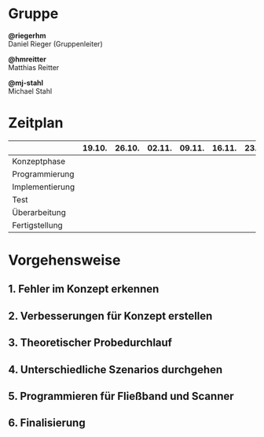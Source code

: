 # Gruppe
**@riegerhm**\
Daniel Rieger (Gruppenleiter)

**@hmreitter**\
Matthias Reitter

**@mj-stahl**\
Michael Stahl

# Zeitplan
| | 19.10. | 26.10. | 02.11.|  09.11. | 16.11. | 23.11.. | 30.11. | 07.12.|  14.12. | 21.12.| 11.01. | 18.01. |
| ------ | ------ | ------ | ------ | ------ | ------ | ------ | ------ | ------ | ------ | ------ |------ | ------ |
| Konzeptphase| |
| Programmierung ||
| Implementierung ||
| Test ||
| Überarbeitung ||
| Fertigstellung ||

# Vorgehensweise
## 1. Fehler im Konzept erkennen
## 2. Verbesserungen für Konzept erstellen
## 3. Theoretischer Probedurchlauf
## 4. Unterschiedliche Szenarios durchgehen
## 5. Programmieren für Fließband und Scanner
## 6. Finalisierung
